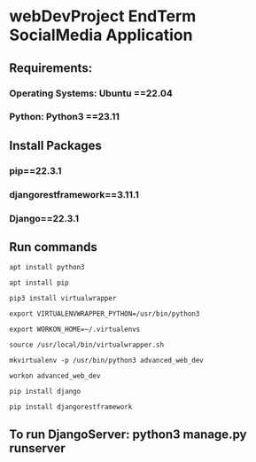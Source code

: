 # webDevProject EndTerm SocialMedia Application 

## Requirements:
### Operating Systems: Ubuntu ==22.04
### Python: Python3 ==23.11

## Install Packages
### pip==22.3.1
### djangorestframework==3.11.1
### Django==22.3.1

## Run commands
`apt install python3` 

`apt install pip`

`pip3 install virtualwrapper`

`export VIRTUALENVWRAPPER_PYTHON=/usr/bin/python3`

`export WORKON_HOME=~/.virtualenvs`

`source /usr/local/bin/virtualwrapper.sh`

`mkvirtualenv -p /usr/bin/python3 advanced_web_dev`

`workon advanced_web_dev`

`pip install django`

`pip install djangorestframework`

## To run DjangoServer: python3 manage.py runserver